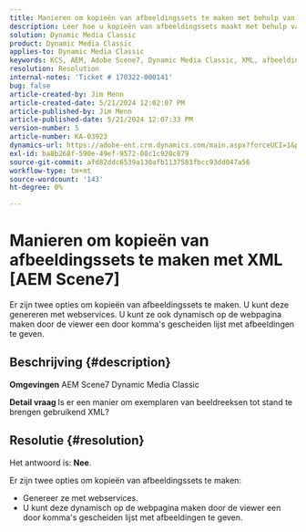 ```yaml
---
title: Manieren om kopieën van afbeeldingssets te maken met behulp van XML AEM Scene7
description: Leer hoe u kopieën van afbeeldingssets maakt met behulp van XML.
solution: Dynamic Media Classic
product: Dynamic Media Classic
applies-to: Dynamic Media Classic
keywords: KCS, AEM, Adobe Scene7, Dynamic Media Classic, XML, afbeeldingssets, kopieën, Adobe Experience Manager, How To
resolution: Resolution
internal-notes: 'Ticket # 170322-000141'
bug: false
article-created-by: Jim Menn
article-created-date: 5/21/2024 12:02:07 PM
article-published-by: Jim Menn
article-published-date: 5/21/2024 12:07:33 PM
version-number: 5
article-number: KA-03923
dynamics-url: https://adobe-ent.crm.dynamics.com/main.aspx?forceUCI=1&pagetype=entityrecord&etn=knowledgearticle&id=e60143ec-6917-ef11-9f8a-6045bd006268
exl-id: ba8b268f-590e-49ef-9572-08c1c920c879
source-git-commit: afd82ddc6539a130afb1137583fbcc93dd047a56
workflow-type: tm+mt
source-wordcount: '143'
ht-degree: 0%

---
```


# Manieren om kopieën van afbeeldingssets te maken met XML [AEM Scene7]


Er zijn twee opties om kopieën van afbeeldingssets te maken. U kunt deze genereren met webservices. U kunt ze ook dynamisch op de webpagina maken door de viewer een door komma&#39;s gescheiden lijst met afbeeldingen te geven.

## Beschrijving {#description}


<b>Omgevingen</b>
AEM Scene7 Dynamic Media Classic

<b>Detail vraag </b>
Is er een manier om exemplaren van beeldreeksen tot stand te brengen gebruikend XML?


## Resolutie {#resolution}


Het antwoord is: <b>Nee</b>.

Er zijn twee opties om kopieën van afbeeldingssets te maken:

- Genereer ze met webservices.
- U kunt deze dynamisch op de webpagina maken door de viewer een door komma&#39;s gescheiden lijst met afbeeldingen te geven.
